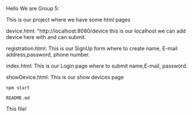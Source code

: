 Hello We are Group 5:

This is our project 
where we have some html pages

device.html: "http://localhost:8080/device this is our localhost
we can add device here with and can submit.

registration.html: This is our SignUp form where to create name, E-mail address,password, phone number.

index.html:
This is our Login page where to submit name,E-mail, password.

showDevice.html: This is our show devices page



    npm start





`README.md`

This file!
